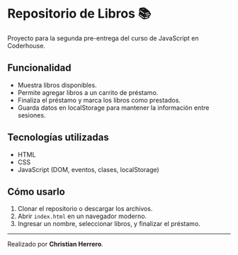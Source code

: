 # Repositorio de Libros 📚

Proyecto para la segunda pre-entrega del curso de JavaScript en Coderhouse.

## Funcionalidad

- Muestra libros disponibles.
- Permite agregar libros a un carrito de préstamo.
- Finaliza el préstamo y marca los libros como prestados.
- Guarda datos en localStorage para mantener la información entre sesiones.

## Tecnologías utilizadas

- HTML
- CSS
- JavaScript (DOM, eventos, clases, localStorage)

## Cómo usarlo

1. Clonar el repositorio o descargar los archivos.
2. Abrir `index.html` en un navegador moderno.
3. Ingresar un nombre, seleccionar libros, y finalizar el préstamo.

---

Realizado por **Christian Herrero**.
